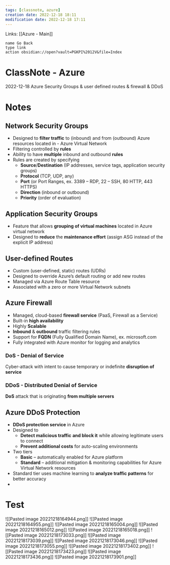 ```yaml
---
tags: [classnote, azure]
creation date: 2022-12-18 18:11
modification date: 2022-12-18 17:11
---
```


Links: [[Azure - Main]]
```button
name Go Back
type link
action obsidian://open?vault=PGKPI%2012V&file=Index
```
# ClassNote - Azure
2022-12-18
Azure Security Groups & user defined routes & firewall & DDoS
# Notes
## Network Security Groups

-   Designed to **filter traffic** to (inbound) and from (outbound) Azure resources located in - Azure Virtual Network
-   Filtering controlled by **rules**
-   Ability to have **multiple** inbound and outbound **rules**
-   Rules are created by specifying
    -   **Source**/**Destination** (IP addresses, service tags, application security groups)
    -   **Protocol** (TCP, UDP, any)
    -   **Port** (or Port Ranges, ex. 3389 – RDP, 22 – SSH, 80 HTTP, 443 HTTPS)
    -   **Direction** (inbound or outbound)
    -   **Priority** (order of evaluation)

## Application Security Groups

-   Feature that allows **grouping of virtual machines** located in Azure virtual network
-   Designed to **reduce** the **maintenance effort** (assign ASG instead of the explicit IP address)

## User-defined Routes

-   Custom (user-defined, static) routes (UDRs)
-   Designed to override Azure’s default routing or add new routes
-   Managed via Azure Route Table resource
-   Associated with a zero or more Virtual Network subnets

## Azure Firewall

-   Managed, cloud-based **firewall service** (PaaS, Firewall as a Service)
-   Built-in **high availability**
-   Highly **Scalable**
-   **Inbound** & **outbound** traffic filtering rules
-   Support for **FQDN** (Fully Qualified Domain Name), ex. microsoft.com
-   Fully integrated with Azure monitor for logging and analytics

### DoS - Denial of Service

Cyber-attack with intent to cause temporary or indefinite **disruption of service**

### DDoS - Distributed Denial of Service

**DoS** attack that is originating **from multiple servers**

## Azure DDoS Protection

-   **DDoS protection service** in Azure
-   Designed to
    -   **Detect malicious traffic** **and block it** while allowing legitimate users to connect
    -   **Prevent additional costs** for auto-scaling environments
-   Two tiers
    -   **Basic** – automatically enabled for Azure platform
    -   **Standard** – additional mitigation & monitoring capabilities for Azure Virtual Network resources
-   Standard tier uses machine learning to **analyze traffic patterns** for better accuracy
- 
# Test
![[Pasted image 20221218164944.png]]
![[Pasted image 20221218164955.png]]
![[Pasted image 20221218165004.png]]
![[Pasted image 20221218165012.png]]
![[Pasted image 20221218165018.png]]
![[Pasted image 20221218173033.png]]
![[Pasted image 20221218173039.png]]
![[Pasted image 20221218173046.png]]
![[Pasted image 20221218173055.png]]
![[Pasted image 20221218173402.png]]
![[Pasted image 20221218173423.png]]
![[Pasted image 20221218173436.png]]
![[Pasted image 20221218173901.png]]
